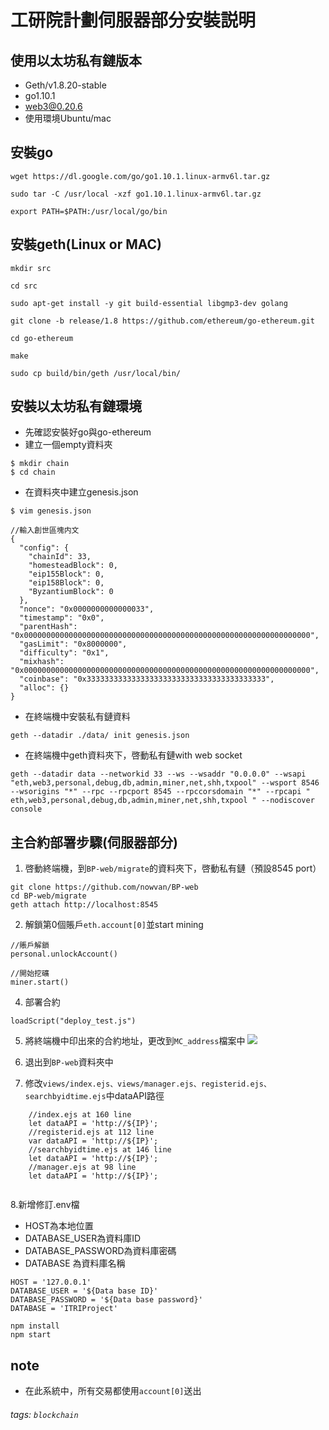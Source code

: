 # 工研院計劃伺服器部分安裝説明
## 使用以太坊私有鏈版本
*  Geth/v1.8.20-stable
*  go1.10.1
*  web3@0.20.6
*  使用環境Ubuntu/mac


## 安裝go
```shell=
wget https://dl.google.com/go/go1.10.1.linux-armv6l.tar.gz

sudo tar -C /usr/local -xzf go1.10.1.linux-armv6l.tar.gz

export PATH=$PATH:/usr/local/go/bin
```

## 安裝geth(Linux or MAC)

```shell=
mkdir src

cd src

sudo apt-get install -y git build-essential libgmp3-dev golang

git clone -b release/1.8 https://github.com/ethereum/go-ethereum.git

cd go-ethereum

make

sudo cp build/bin/geth /usr/local/bin/

```


## 安裝以太坊私有鏈環境
* 先確認安裝好go與go-ethereum
* 建立一個empty資料夾
```shell=
$ mkdir chain
$ cd chain
```
* 在資料夾中建立genesis.json
```
$ vim genesis.json

//輸入創世區塊内文
{
  "config": {
    "chainId": 33,
    "homesteadBlock": 0,
    "eip155Block": 0,
    "eip158Block": 0,
    "ByzantiumBlock": 0 
  },
  "nonce": "0x0000000000000033",
  "timestamp": "0x0",
  "parentHash": "0x0000000000000000000000000000000000000000000000000000000000000000",
  "gasLimit": "0x8000000",
  "difficulty": "0x1",
  "mixhash": "0x0000000000000000000000000000000000000000000000000000000000000000",
  "coinbase": "0x3333333333333333333333333333333333333333",
  "alloc": {}
}

```

* 在終端機中安裝私有鏈資料
```shell=
geth --datadir ./data/ init genesis.json
```

* 在終端機中geth資料夾下，啓動私有鏈with web socket

```shell=
geth --datadir data --networkid 33 --ws --wsaddr "0.0.0.0" --wsapi "eth,web3,personal,debug,db,admin,miner,net,shh,txpool" --wsport 8546 --wsorigins "*" --rpc --rpcport 8545 --rpccorsdomain "*" --rpcapi " eth,web3,personal,debug,db,admin,miner,net,shh,txpool " --nodiscover console
```



## 主合約部署步驟(伺服器部分)
1. 啓動終端機，到`BP-web/migrate`的資料夾下，啓動私有鏈（預設8545 port）
```shell=
git clone https://github.com/nowvan/BP-web
cd BP-web/migrate
geth attach http://localhost:8545
```

2. 解鎖第0個賬戶`eth.account[0]`並start mining
```shell=
//賬戶解鎖
personal.unlockAccount()

//開始挖礦
miner.start()
```
4. 部署合約
```shell=
loadScript("deploy_test.js")
```

5. 將終端機中印出來的合約地址，更改到`MC_address`檔案中
![](https://i.imgur.com/TbZkMZV.png)

6. 退出到`BP-web`資料夾中

7. 修改`views/index.ejs、views/manager.ejs、registerid.ejs、searchbyidtime.ejs`中dataAPI路徑
````javascript=
    //index.ejs at 160 line
    let dataAPI = 'http://${IP}';
    //registerid.ejs at 112 line
    var dataAPI = 'http://${IP}';
    //searchbyidtime.ejs at 146 line
    let dataAPI = 'http://${IP}';
    //manager.ejs at 98 line
    let dataAPI = 'http://${IP}';
    
````
8.新增修訂.env檔
* HOST為本地位置
* DATABASE_USER為資料庫ID
* DATABASE_PASSWORD為資料庫密碼
* DATABASE 為資料庫名稱
````javascript=
HOST = '127.0.0.1'
DATABASE_USER = '${Data base ID}'
DATABASE_PASSWORD = '${Data base password}'
DATABASE = 'ITRIProject'
````
```shell=
npm install
npm start
```

## note
* 在此系統中，所有交易都使用`account[0]`送出

###### tags: `blockchain`
